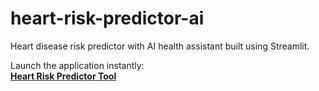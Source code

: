 # heart-risk-predictor-ai
Heart disease risk predictor with AI health assistant built using Streamlit.

Launch the application instantly:  
**[Heart Risk Predictor Tool](https://heart-risk-predict.streamlit.app/)**
